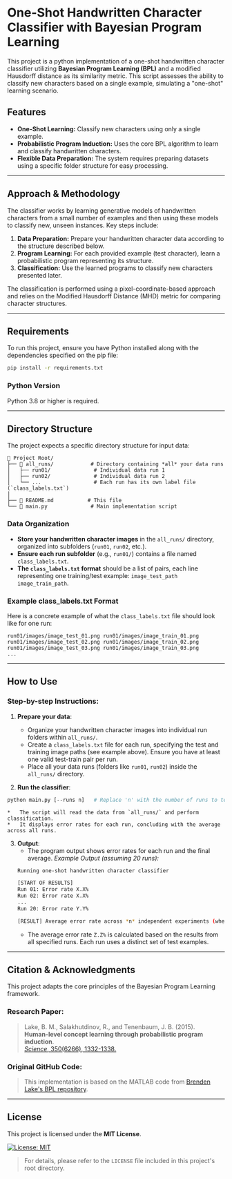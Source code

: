 # One-Shot Handwritten Character Classifier with Bayesian Program Learning

This project is a python implementation of a one-shot handwritten character classifier utilizing **Bayesian Program Learning (BPL)** and a modified Hausdorff distance as its similarity metric. This script assesses the ability to classify new characters based on a single example, simulating a "one-shot" learning scenario.

## Features

*   **One-Shot Learning:** Classify new characters using only a single example.
*   **Probabilistic Program Induction:** Uses the core BPL algorithm to learn and classify handwritten characters.
*   **Flexible Data Preparation:** The system requires preparing datasets using a specific folder structure for easy processing.

---

## Approach & Methodology

The classifier works by learning generative models of handwritten characters from a small number of examples and then using these models to classify new, unseen instances. Key steps include:

1.  **Data Preparation:** Prepare your handwritten character data according to the structure described below.
2.  **Program Learning:** For each provided example (test character), learn a probabilistic program representing its structure.
3.  **Classification:** Use the learned programs to classify new characters presented later.

The classification is performed using a pixel-coordinate-based approach and relies on the Modified Hausdorff Distance (MHD) metric for comparing character structures.

---

## Requirements

To run this project, ensure you have Python installed along with the dependencies specified on the pip file:

```bash
pip install -r requirements.txt
```

### Python Version

Python 3.8 or higher is required.

---

## Directory Structure

The project expects a specific directory structure for input data:

```
📂 Project Root/
├── 📁 all_runs/            # Directory containing *all* your data runs
│   ├── run01/              # Individual data run 1
│   ├── run02/              # Individual data run 2
│   └── ...                 # Each run has its own label file (`class_labels.txt`)
│
├── 📄 README.md           # This file
└── 📘 main.py              # Main implementation script
```

### Data Organization

*   **Store your handwritten character images** in the `all_runs/` directory, organized into subfolders (`run01`, `run02`, etc.).
*   **Ensure each run subfolder** (e.g., `run01/`) contains a file named `class_labels.txt`.
*   **The `class_labels.txt` format** should be a list of pairs, each line representing one training/test example: `image_test_path image_train_path`.

### Example class_labels.txt Format

Here is a concrete example of what the `class_labels.txt` file should look like for one run:

```text
run01/images/image_test_01.png run01/images/image_train_01.png
run01/images/image_test_02.png run01/images/image_train_02.png
run01/images/image_test_03.png run01/images/image_train_03.png
...
```

---

## How to Use

### Step-by-step Instructions:

1.  **Prepare your data**:
    *   Organize your handwritten character images into individual run folders within `all_runs/`.
    *   Create a `class_labels.txt` file for each run, specifying the test and training image paths (see example above). Ensure you have at least one valid test-train pair per run.
    *   Place all your data runs (folders like `run01`, `run02`) inside the `all_runs/` directory.

2.  **Run the classifier**:

```bash
python main.py [--runs n]   # Replace 'n' with the number of runs to test (default is 20)
```

    *   The script will read the data from `all_runs/` and perform classification.
    *   It displays error rates for each run, concluding with the average across all runs.

3.  **Output**:
    *   The program output shows error rates for each run and the final average.
        *Example Output (assuming 20 runs):*
    ```bash
    Running one-shot handwritten character classifier
    
    [START OF RESULTS]
    Run 01: Error rate X.X%
    Run 02: Error rate X.X%
    ...
    Run 20: Error rate Y.Y%
    
    [RESULT] Average error rate across *n* independent experiments (where n is the number of runs): Z.Z%
    ```
    *   The average error rate `Z.Z%` is calculated based on the results from all specified runs. Each run uses a distinct set of test examples.

---

## Citation & Acknowledgments

This project adapts the core principles of the Bayesian Program Learning framework.

### Research Paper:

> Lake, B. M., Salakhutdinov, R., and Tenenbaum, J. B. (2015).  
> **Human-level concept learning through probabilistic program induction**.  
> [*Science*, 350(6266), 1332-1338.](https://www.science.org/doi/abs/10.1126/science.aab3050)

### Original GitHub Code:

> This implementation is based on the MATLAB code from [Brenden Lake's BPL repository](https://github.com/brendenlake/BPL).

---

## License

This project is licensed under the **MIT License**.

[![License: MIT](https://img.shields.io/badge/License-MIT-yellow.svg)](https://opensource.org/licenses/MIT)

> For details, please refer to the `LICENSE` file included in this project's root directory.
